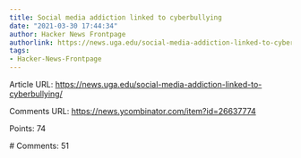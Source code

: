 ```yaml
---
title: Social media addiction linked to cyberbullying
date: "2021-03-30 17:44:34"
author: Hacker News Frontpage
authorlink: https://news.uga.edu/social-media-addiction-linked-to-cyberbullying/
tags:
- Hacker-News-Frontpage
---
```


<p>Article URL: <a href="https://news.uga.edu/social-media-addiction-linked-to-cyberbullying/">https://news.uga.edu/social-media-addiction-linked-to-cyberbullying/</a></p>
<p>Comments URL: <a href="https://news.ycombinator.com/item?id=26637774">https://news.ycombinator.com/item?id=26637774</a></p>
<p>Points: 74</p>
<p># Comments: 51</p>
